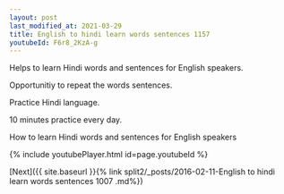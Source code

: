 ```yaml
---
layout: post
last_modified_at: 2021-03-29
title: English to hindi learn words sentences 1157 
youtubeId: F6r8_2KzA-g
---
```

 
 
Helps to learn Hindi words and sentences for English speakers.

Opportunitiy to repeat the words sentences. 

Practice Hindi language. 
 
10 minutes practice every day. 
 
How to learn Hindi words and sentences for English speakers 
 
{% include youtubePlayer.html id=page.youtubeId %}
 
 
[Next]({{ site.baseurl }}{% link  split2/_posts/2016-02-11-English to hindi learn words sentences 1007 .md%})
 
